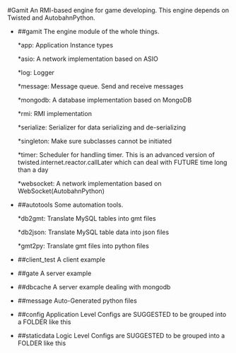 #Gamit
An RMI-based engine for game developing.
This engine depends on Twisted and AutobahnPython.

* ##gamit
    The engine module of the whole things.

     *app: Application Instance types
     
     *asio: A network implementation based on ASIO
     
     *log: Logger
     
     *message: Message queue. Send and receive messages
     
     *mongodb: A database implementation based on MongoDB
     
     *rmi: RMI implementation
     
     *serialize: Serializer for data serializing and de-serializing
     
     *singleton: Make sure subclasses cannot be initiated
     
     *timer: Scheduler for handling timer.
             This is an advanced version of twisted.internet.reactor.callLater
             which can deal with FUTURE time long than a day
             
     *websocket: A network implementation based on WebSocket(AutobahnPython)
     
* ##autotools
    Some automation tools.

    *db2gmt: Translate MySQL tables into gmt files
    
    *db2json: Translate MySQL table data into json files
    
    *gmt2py: Translate gmt files into python files

* ##client_test
    A client example

* ##gate
    A server example

* ##dbcache
    A server example dealing with mongodb

* ##message
    Auto-Generated python files

* ##config
    Application Level Configs are SUGGESTED to be grouped into a FOLDER like this

* ##staticdata
    Logic Level Configs are SUGGESTED to be grouped into a FOLDER like this

